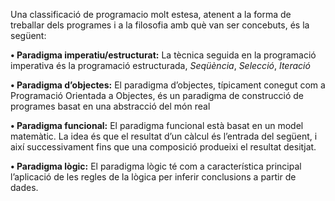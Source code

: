 Una classificació de programacio molt estesa, atenent a la forma de treballar dels programes i  a la filosofia amb què
van ser concebuts, és la següent:

**• Paradigma imperatiu/estructurat:** La tècnica seguida en la programació imperativa és la programació estructurada, _Seqüència_,
_Selecció_, _Iteració_

**• Paradigma d’objectes:** El paradigma d’objectes, típicament conegut com a Programació Orientada
a Objectes, és un paradigma de construcció de
programes basat en una abstracció del món real

**• Paradigma funcional:** El paradigma funcional està basat en un model matemàtic. La idea és que
el resultat d’un càlcul és l’entrada del següent, i així successivament fins que
una composició produeixi el resultat desitjat.

**• Paradigma lògic:** El paradigma lògic té com a característica principal l’aplicació de les regles
de la lògica per inferir conclusions a partir de dades.

